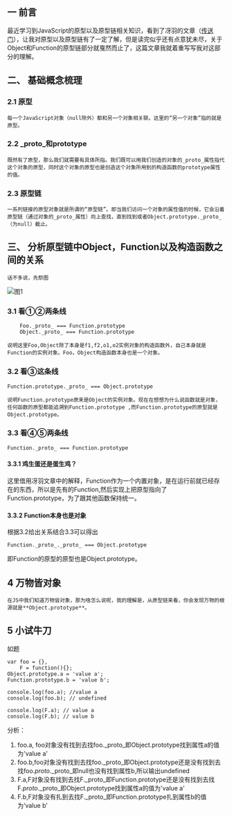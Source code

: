 ##  一 前言
 最近学习到JavaScript的原型以及原型链相关知识，看到了冴羽的文章（[传送门](https://github.com/mqyqingfeng/Blog/issues/2)），让我对原型以及原型链有了一定了解，但是读完似乎还有点意犹未尽，关于Object和Function的原型链部分就戛然而止了，这篇文章我就着重写写我对这部分的理解。

## 二、 基础概念梳理
### 2.1 原型
    每一个JavaScript对象（null除外）都和另一个对象相关联。这里的“另一个对象”指的就是原型。
### 2.2 _proto_和prototype
    既然有了原型，那么我们就需要有具体所指。我们既可以用我们创造的对象的_proto_属性指代这个对象的原型，同时这个对象的原型也是创造这个对象所用到的构造函数的prototype属性的值。
### 2.3 原型链
    一系列链接的原型对象就是所谓的“原型链”。即当我们访问一个对象的属性值的时候，它会沿着原型链（通过对象的_proto_属性）向上查找，直到找到或者Object.prototype._proto_（为null）截止。
## 三、 分析原型链中Object，Function以及构造函数之间的关系
    话不多说，先祭图

![图1](https://raw.githubusercontent.com/lzyup/Web/master/images/%E5%8E%9F%E5%9E%8B.jpeg)

### 3.1 看①②两条线

```
    Foo._proto_ === Function.prototype
    Object._proto_ === Function.prototype
```
    说明这里Foo,Object除了本身是f1,f2,o1,o2实例对象的构造函数外，自己本身就是Function的实例对象。Foo，Object构造函数本身也是一个对象。
### 3.2     看③这条线
```
Function.prototype._proto_ === Object.prototype 
```
    说明Function.prototype原来是Object的实例对象。现在在想想为什么说函数就是对象，任何函数的原型都能追溯到Function.prototype ,而Function.prototype的原型就是Object.prototype。
### 3.3    看④⑤两条线
```
Function._proto_ === Function.prototype
```
#### 3.3.1 鸡生蛋还是蛋生鸡？
这里借用冴羽文章中的解释，Function作为一个内置对象，是在运行前就已经存在的东西，所以是先有的Function,然后实现上把原型指向了Function.prototype，为了跟其他函数保持统一。

#### 3.3.2 Function本身也是对象
根据3.2给出关系结合3.3可以得出
 ```
 Function._proto_._proto_ === Object.prototype 
 ```
 即Function的原型的原型也是Object.prototype。

## 4 万物皆对象
    在JS中我们知道万物皆对象，那为啥怎么说呢，我的理解是，从原型链来看，你会发现万物的根源就是**Object.prototype**。
    
## 5 小试牛刀
如题
```
var foo = {},
    F = function(){};
Object.prototype.a = 'value a';
Function.prototype.b = 'value b';

console.log(foo.a); //value a
console.log(foo.b); // undefined

console.log(F.a); // value a
console.log(F.b); // value b  
```
分析：
1. foo.a, foo对象没有找到去找foo._proto_即Object.prototype找到属性a的值为'value a'
2. foo.b,foo对象没有找到去找foo._proto_即Object.prototype还是没有找到去找foo._proto_._proto_即null也没有找到属性b,所以输出undefined
3. F.a,F对象没有找到去找F._proto_即Function.prototype还是没有找到去找F._proto_._proto_即Object.prototype找到属性a的值为'value a'
4. F.b,F对象没有扎到去找F._proto_即Function.prototype扎到属性b的值为‘value b’

    


    
    